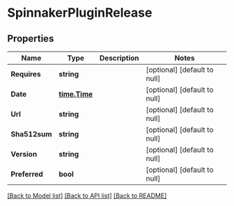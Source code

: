# SpinnakerPluginRelease

## Properties
Name | Type | Description | Notes
------------ | ------------- | ------------- | -------------
**Requires** | **string** |  | [optional] [default to null]
**Date** | [**time.Time**](time.Time.md) |  | [optional] [default to null]
**Url** | **string** |  | [optional] [default to null]
**Sha512sum** | **string** |  | [optional] [default to null]
**Version** | **string** |  | [optional] [default to null]
**Preferred** | **bool** |  | [optional] [default to null]

[[Back to Model list]](../README.md#documentation-for-models) [[Back to API list]](../README.md#documentation-for-api-endpoints) [[Back to README]](../README.md)


